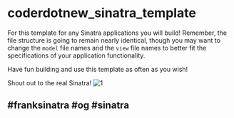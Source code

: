 # coderdotnew_sinatra_template
For this template for any Sinatra applications you will build! Remember, the file structure is going to remain nearly identical, though you may want to change the `model` file names and the `view` file names to better fit the specifications of your application functionality.

Have fun building and use this template as often as you wish!  

Shout out to the real Sinatra!
![1](http://i.imgur.com/sajVKhr.gif)    
## #franksinatra #og #sinatra